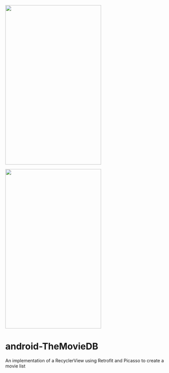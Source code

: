 <img src="https://user-images.githubusercontent.com/11329124/42349766-5e4a633c-80b6-11e8-9265-1aa26a2e9fa0.gif" 
width="300" height="500"  />

<img src="https://user-images.githubusercontent.com/11329124/42349767-5e76db60-80b6-11e8-9f4a-a194b50b6793.gif" 
width="300" height="500"  />


# android-TheMovieDB
An implementation of a RecyclerView using Retrofit and Picasso to create a movie list
